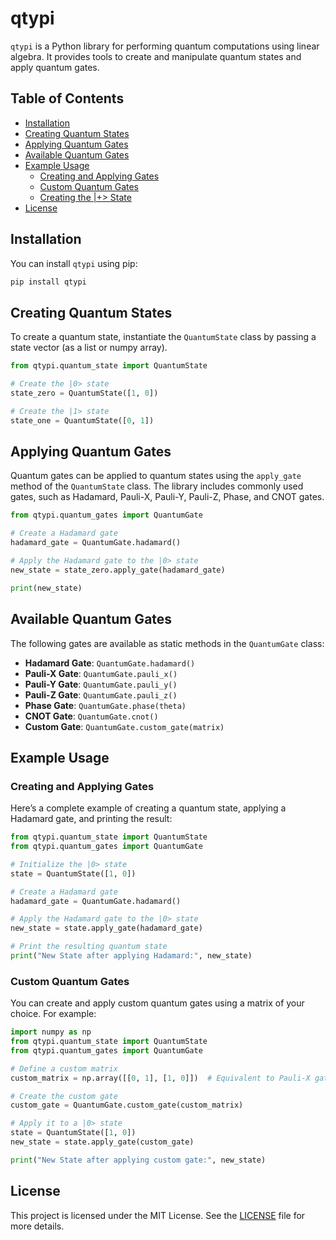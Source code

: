 
# qtypi

`qtypi` is a Python library for performing quantum computations using linear algebra. It provides tools to create and manipulate quantum states and apply quantum gates.

## Table of Contents
- [Installation](#installation)
- [Creating Quantum States](#creating-quantum-states)
- [Applying Quantum Gates](#applying-quantum-gates)
- [Available Quantum Gates](#available-quantum-gates)
- [Example Usage](#example-usage)
  - [Creating and Applying Gates](#creating-and-applying-gates)
  - [Custom Quantum Gates](#custom-quantum-gates)
  - [Creating the |+> State](#creating-the-plus-state)
- [License](#license)

## Installation

You can install `qtypi` using pip:

```bash
pip install qtypi
```

## Creating Quantum States

To create a quantum state, instantiate the `QuantumState` class by passing a state vector (as a list or numpy array).

```python
from qtypi.quantum_state import QuantumState

# Create the |0> state
state_zero = QuantumState([1, 0])

# Create the |1> state
state_one = QuantumState([0, 1])
```

## Applying Quantum Gates

Quantum gates can be applied to quantum states using the `apply_gate` method of the `QuantumState` class. The library includes commonly used gates, such as Hadamard, Pauli-X, Pauli-Y, Pauli-Z, Phase, and CNOT gates.

```python
from qtypi.quantum_gates import QuantumGate

# Create a Hadamard gate
hadamard_gate = QuantumGate.hadamard()

# Apply the Hadamard gate to the |0> state
new_state = state_zero.apply_gate(hadamard_gate)

print(new_state)
```

## Available Quantum Gates

The following gates are available as static methods in the `QuantumGate` class:

- **Hadamard Gate**: `QuantumGate.hadamard()`
- **Pauli-X Gate**: `QuantumGate.pauli_x()`
- **Pauli-Y Gate**: `QuantumGate.pauli_y()`
- **Pauli-Z Gate**: `QuantumGate.pauli_z()`
- **Phase Gate**: `QuantumGate.phase(theta)`
- **CNOT Gate**: `QuantumGate.cnot()`
- **Custom Gate**: `QuantumGate.custom_gate(matrix)`

## Example Usage

### Creating and Applying Gates

Here’s a complete example of creating a quantum state, applying a Hadamard gate, and printing the result:

```python
from qtypi.quantum_state import QuantumState
from qtypi.quantum_gates import QuantumGate

# Initialize the |0> state
state = QuantumState([1, 0])

# Create a Hadamard gate
hadamard_gate = QuantumGate.hadamard()

# Apply the Hadamard gate to the |0> state
new_state = state.apply_gate(hadamard_gate)

# Print the resulting quantum state
print("New State after applying Hadamard:", new_state)
```

### Custom Quantum Gates

You can create and apply custom quantum gates using a matrix of your choice. For example:

```python
import numpy as np
from qtypi.quantum_state import QuantumState
from qtypi.quantum_gates import QuantumGate

# Define a custom matrix
custom_matrix = np.array([[0, 1], [1, 0]])  # Equivalent to Pauli-X gate

# Create the custom gate
custom_gate = QuantumGate.custom_gate(custom_matrix)

# Apply it to a |0> state
state = QuantumState([1, 0])
new_state = state.apply_gate(custom_gate)

print("New State after applying custom gate:", new_state)
```

## License

This project is licensed under the MIT License. See the [LICENSE](LICENSE) file for more details.